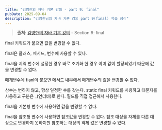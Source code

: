 ```yaml
---
title: "김영한의 자바 기본 강의 - part 9: final"
pubDate: 2025-09-04
description: "김영한님의 자바 기본 강의 part 9(final) 학습 정리"
---
```


> **출처**: [김영한의 자바 기본 강의](https://inf.run/2714a) - Section 9: final

final 키워드가 붙으면 값을 변경할 수 없다.

final은 클래스, 메서드, 변수에 사용할 수 있다.

final을 지역 변수에 설정한 경우 바로 초기화 한 경우 이미 값이 할당되었기 때문에 값을 변경할 수 없다.

매개변수에 fianl이 붙으면 메서드 내부에서 매개변수의 값을 변경할 수 없다.

상수는 변하지 않고, 항상 일정한 수를 갖는다. static final 키워드를 사용하고 대문자를 사용하고 구분은 \_(언더바)로 한다. 필드를 직접 접근해서 사용한다.

final을 기본형 변수에 사용하면 값을 변경할 수 없다.

final을 참조형 변수에 사용하면 참조값을 변경할 수 없다. 참조 대상을 자체를 다른 대상으로 변경하지 못하지만 참조하는 대상의 객체 값은 변경할 수 있다.
